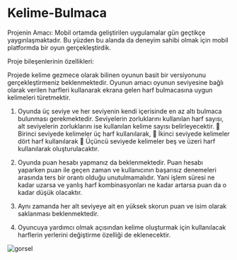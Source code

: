 # Kelime-Bulmaca

Projenin Amacı:
Mobil ortamda geliştirilen uygulamalar gün geçtikçe yaygınlaşmaktadır. Bu yüzden bu 
alanda da deneyim sahibi olmak için mobil platformda bir oyun gerçekleştirdik.

Proje bileşenlerinin özellikleri:

Projede kelime gezmece olarak bilinen oyunun basit bir versiyonunu gerçekleştirmeniz 
beklenmektedir. Oyunun amacı oyunun seviyesine bağlı olarak verilen harfleri 
kullanarak ekrana gelen harf bulmacasına uygun kelimeleri türetmektir.

1. Oyunda üç seviye ve her seviyenin kendi içerisinde en az altı bulmaca 
bulunması gerekmektedir. Seviyelerin zorluklarını kullanılan harf sayısı, alt 
seviyelerin zorluklarını ise kullanılan kelime sayısı belirleyecektir. 
 Birinci seviyede kelimeler üç harf kullanılarak, 
 İkinci seviyede kelimeler dört harf kullanılarak 
 Üçüncü seviyede kelimeler beş ve üzeri harf kullanılarak 
oluşturulacaktır.

2. Oyunda puan hesabı yapmanız da beklenmektedir. Puan hesabı yaparken puan 
ile geçen zaman ve kullanıcının başarısız denemeleri arasında ters bir orantı 
olduğu unutulmamalıdır. Yani işlem süresi ne kadar uzarsa ve yanlış harf 
kombinasyonları ne kadar artarsa puan da o kadar düşük olacaktır.

3. Aynı zamanda her alt seviyeye ait en yüksek skorun puan ve isim olarak 
saklanması beklenmektedir.

4. Oyuncuya yardımcı olmak açısından kelime oluşturmak için kullanılacak 
harflerin yerlerini değiştirme özelliği de eklenecektir.

![gorsel](https://user-images.githubusercontent.com/44971074/148642716-6ccd8c3f-2780-446b-9f00-b604945dda73.png)
